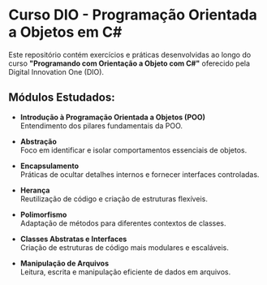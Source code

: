 # Curso DIO - Programação Orientada a Objetos em C#

Este repositório contém exercícios e práticas desenvolvidas ao longo do curso **"Programando com Orientação a Objeto com C#"** oferecido pela Digital Innovation One (DIO). 

## Módulos Estudados:
- **Introdução à Programação Orientada a Objetos (POO)**  
  Entendimento dos pilares fundamentais da POO.
  
- **Abstração**  
  Foco em identificar e isolar comportamentos essenciais de objetos.

- **Encapsulamento**  
  Práticas de ocultar detalhes internos e fornecer interfaces controladas.

- **Herança**  
  Reutilização de código e criação de estruturas flexíveis.

- **Polimorfismo**  
  Adaptação de métodos para diferentes contextos de classes.

- **Classes Abstratas e Interfaces**  
  Criação de estruturas de código mais modulares e escaláveis.

- **Manipulação de Arquivos**  
  Leitura, escrita e manipulação eficiente de dados em arquivos.
